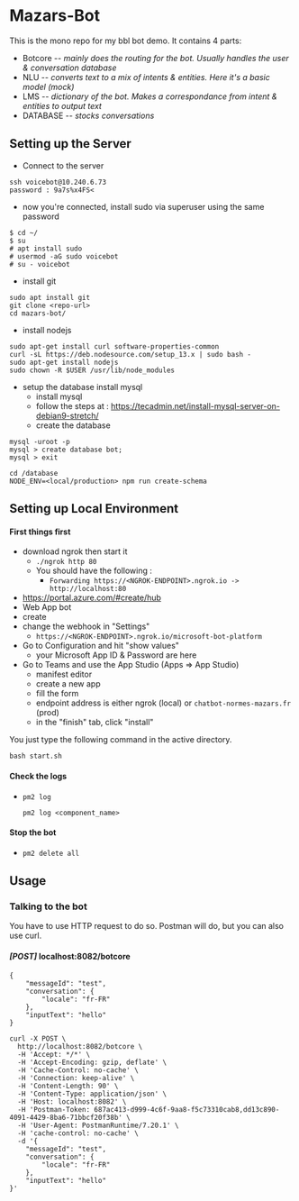 # Mazars-Bot
This is the mono repo for my bbl bot demo.
It contains 4 parts:
   - Botcore -- *mainly does the routing for the bot. Usually handles the user & conversation database*
   - NLU -- *converts text to a mix of intents & entities. Here it's a basic model (mock)*
   - LMS -- *dictionary of the bot. Makes a correspondance from intent & entities to output text*
   - DATABASE -- *stocks conversations*

## Setting up the Server
* Connect to the server
```
ssh voicebot@10.240.6.73
password : 9a7s%x4FS<
```
* now you're connected, install sudo via superuser using the same password
```
$ cd ~/
$ su
# apt install sudo
# usermod -aG sudo voicebot
# su - voicebot
```
* install git
```
sudo apt install git
git clone <repo-url>
cd mazars-bot/
```
* install nodejs
```
sudo apt-get install curl software-properties-common
curl -sL https://deb.nodesource.com/setup_13.x | sudo bash -
sudo apt-get install nodejs
sudo chown -R $USER /usr/lib/node_modules
```
* setup the database
install mysql
    * install mysql
    * follow the steps at : https://tecadmin.net/install-mysql-server-on-debian9-stretch/
    * create the database
```
mysql -uroot -p
mysql > create database bot;
mysql > exit
```
```
cd /database
NODE_ENV=<local/production> npm run create-schema
```
    
## Setting up Local Environment

#### First things first

* download ngrok then start it
    * `./ngrok http 80`
    * You should have the following :
        * `Forwarding https://<NGROK-ENDPOINT>.ngrok.io -> http://localhost:80`
* https://portal.azure.com/#create/hub
* Web App bot
* create
* change the webhook in "Settings"
    * `https://<NGROK-ENDPOINT>.ngrok.io/microsoft-bot-platform`
* Go to Configuration and hit "show values"
    * your Microsoft App ID & Password are here
* Go to Teams and use the App Studio (Apps => App Studio)
    * manifest editor
    * create a new app
    * fill the form
    * endpoint address is either ngrok (local) or `chatbot-normes-mazars.fr` (prod)
    * in the "finish" tab, click "install"

You just type the following command in the active directory.
```
bash start.sh
```
#### Check the logs
*   ```
    pm2 log
    ```
    ```
    pm2 log <component_name>
    ```
#### Stop the bot
*   ```
    pm2 delete all
    ```


## Usage
### Talking to the bot
You have to use HTTP request to do so. Postman will do, but you can also use curl.

#### *[POST]* localhost:8082/botcore
```
{
	"messageId": "test",
	"conversation": {
		"locale": "fr-FR"
	},
	"inputText": "hello"
}
```
```
curl -X POST \
  http://localhost:8082/botcore \
  -H 'Accept: */*' \
  -H 'Accept-Encoding: gzip, deflate' \
  -H 'Cache-Control: no-cache' \
  -H 'Connection: keep-alive' \
  -H 'Content-Length: 90' \
  -H 'Content-Type: application/json' \
  -H 'Host: localhost:8082' \
  -H 'Postman-Token: 687ac413-d999-4c6f-9aa8-f5c73310cab8,dd13c890-4091-4429-8ba6-71bbcf20f38b' \
  -H 'User-Agent: PostmanRuntime/7.20.1' \
  -H 'cache-control: no-cache' \
  -d '{
	"messageId": "test",
	"conversation": {
		"locale": "fr-FR"
	},
	"inputText": "hello"
}'
```
